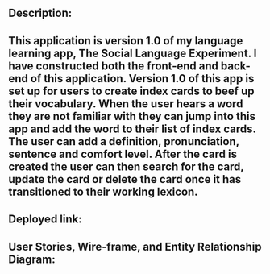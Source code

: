 <h2>Description:<h2>
<body>
This application is version 1.0 of my language learning app, The Social Language Experiment. I have constructed both the front-end and back-end of this application. Version 1.0 of this app is set up for users to create index cards to beef up their vocabulary. When the user hears a word they are not familiar with they can jump into this app and add the word to their list of index cards. The user can add a definition, pronunciation, sentence and comfort level. After the card is created the user can then search for the card, update the card or delete the card once it has transitioned to their working lexicon.
</body>

<h2>Deployed link:</h2>

<h2>User Stories, Wire-frame, and Entity Relationship Diagram: </h2>
